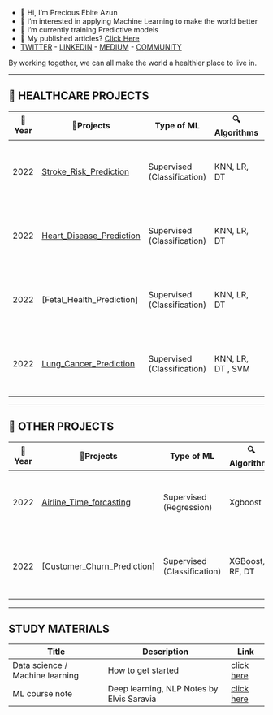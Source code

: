 - 👋 Hi, I’m Precious Ebite Azun
- 👀 I’m interested in applying Machine Learning to make the world better
- 🌱 I’m currently training Predictive models
- 👀 My published articles? [Click Here](https://medium.com/@preciousebiteazun)
- [TWITTER](https://twitter.com/precious_Ebii) - [LINKEDIN](https://www.linkedin.com/in/precious-ebite-azun-17406570) - [MEDIUM](https://medium.com/@preciousebiteazun) - [COMMUNITY](https://twitter.com/i/communities/1535498358088925185)

By working together, we can all make the world a healthier place to live in.

<!---
precious-azun/precious-azun is a ✨ special ✨ repository because its `README.md` (this file) appears on your GitHub profile.
You can click the Preview link to take a look at your changes.
--->
---

:hospital: **HEALTHCARE PROJECTS** 
---
|  :calendar:Year    |       :blue_book:Projects      | Type of ML      | :mag:Algorithms |      :dart:Applied Technologies | :bookmark_tabs:Status | :newspaper:Publication |
--        | --             | --          | -- | -- | -- | --
| 2022 | [Stroke_Risk_Prediction](https://github.com/precious-azun/Stroke-prediction) | Supervised (Classification)|  KNN, LR, DT | Python Pandas Seaborn Matplotlib Sklearn Scikit-learn | :white_check_mark:| :link:[Click Here](https://link.medium.com/wRAyqZHEjrb)
| 2022 | [Heart_Disease_Prediction](https://github.com/precious-azun/Heart-disease_Prediction/blob/main/Heart_disease_Prediction_using%204ML%20Algorithms.ipynb) | Supervised (Classification)|  KNN, LR, DT| Python Pandas Seaborn Matplotlib Sklearn Scikit-learn | :white_check_mark: | :link:[Click here](https://pages.github.com/)
| 2022 | [Fetal_Health_Prediction]  | Supervised (Classification) |KNN, LR, DT | Python Pandas Seaborn Matplotlib Sklearn Scikit-learn | :hourglass: | :link:[Click here](https://pages.github.com/)
| 2022 | [Lung_Cancer_Prediction](https://github.com/precious-azun/Lung_Cancer_Prediction)| Supervised (Classification) |  KNN, LR, DT , SVM | Python Pandas Seaborn Matplotlib Sklearn Scikit-learn | :hourglass: | :link:[Click here](https://pages.github.com/)
---

:rocket: **OTHER PROJECTS** 
---
|  :calendar:Year    |       :blue_book:Projects      | Type of ML      | :mag:Algorithms |      :dart:Applied Technologies | :bookmark_tabs:Status | :newspaper:Publication |
--        | --             | --          | -- | -- | -- | --
| 2022 | [Airline_Time_forcasting](https://github.com/precious-azun/Airline_time_forcasting)| Supervised (Regression) |  Xgboost | Python Pandas Seaborn Matplotlib Sklearn Scikit-learn | :white_check_mark: | :link:[Click here](https://pages.github.com/)
| 2022 | [Customer_Churn_Prediction]| Supervised (Classification) |  XGBoost, RF, DT | Python Pandas Seaborn Matplotlib Sklearn Scikit-learn | :hourglass: | :link:[Click here](https://pages.github.com/)


---
**STUDY MATERIALS**
---
| Title | Description | Link |
|-- |-- | --
| Data science / Machine learning |   How to get started | [click here](https://github.com/precious-azun/Simple-steps-on-getting-started-with-Data-science-Machine-learning)
| ML course note | Deep learning, NLP Notes by Elvis Saravia | [click here](https://github.com/precious-azun/ML-Course-Notes)

